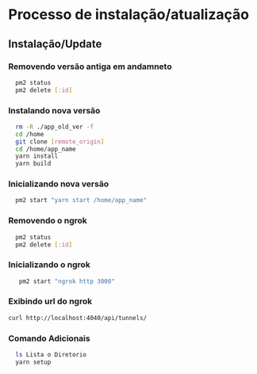 # Processo de instalação/atualização

## Instalação/Update

### Removendo versão antiga em andamneto

```bash
  pm2 status
  pm2 delete [:id]
```

### Instalando nova versão

```bash
  rm -R ./app_old_ver -f
  cd /home
  git clone [remote_origin]
  cd /home/app_name
  yarn install
  yarn build
```

### Inicializando nova versão

```bash
  pm2 start "yarn start /home/app_name"
```

### Removendo o ngrok

```bash
  pm2 status
  pm2 delete [:id]
```

### Inicializando o ngrok

```bash
   pm2 start "ngrok http 3000"
```

### Exibindo url do ngrok

```bash
curl http://localhost:4040/api/tunnels/
```
### Comando Adicionais
```bash
  ls Lista o Diretorio
  yarn setup 
```